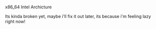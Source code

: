 x86_64 Intel Archicture

Its kinda broken yet, maybe i'll fix it out later, its because i'm feeling lazy right now!
